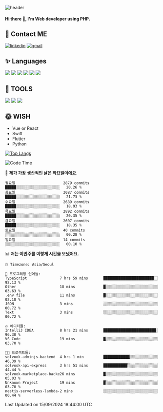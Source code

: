 ![header](https://capsule-render.vercel.app/api?type=waving&color=auto&height=300&section=header&text=Elin&fontSize=90&animation=twinkling)

#### Hi there 👋, I'm <b>Web developer</b> using PHP. ####

<!--
- 🔭 I’m currently working on Uniwill
- 🌱 I’m currently learning Vue or React or Python.
-->

<!---#### I am PHP developer --->

## 💌 Contact ME ###
[<img src='https://img.shields.io/badge/-EunjiKo-%230A66C2?style=flat-square&logo=LinkedIn&logoColor=white' alt='linkedin'>](https://www.linkedin.com/in/https://www.linkedin.com/in/eunji-ko-00a907164//)  [<img src='https://img.shields.io/badge/-einee214%40gmail.com-%23EA4335?style=flat-square&logo=Gmail&logoColor=white' alt='gmail'>](einee214@gmail.com)  


## ✨ Languages
<img src='https://img.shields.io/badge/-PHP-%23777BB4?style=for-the-badge&logo=PHP&logoColor=white'> <img src='https://img.shields.io/badge/-Laravel-%23FF2D20?style=for-the-badge&logo=Laravel&logoColor=white'> <img src='https://img.shields.io/badge/Jquery-%230769AD?style=for-the-badge&logo=Jquery&logoColor=white'> <img src='https://img.shields.io/badge/CSS3-%231572B6?style=for-the-badge&logo=CSS3&logoColor=white'> <img src='https://img.shields.io/badge/Bootstrap-%237952B3?style=for-the-badge&logo=Bootstrap&logoColor=white' > <img src='https://img.shields.io/badge/MySQL-%234479A1?style=for-the-badge&logo=MySQL&logoColor=white' >

## 🌷 TOOLS
<img src='https://img.shields.io/badge/PHPSTORM-%23000000?style=for-the-badge&logo=PhpStorm&logoColor=white' > <img src='https://img.shields.io/badge/GitLab-%23FCA121?style=for-the-badge&logo=GitLab&logoColor=white' > <img src='https://img.shields.io/badge/GitHub-%23181717?style=for-the-badge&logo=GitHub&logoColor=white'>


## 🌞 WISH
- Vue or React
- Swift
- Flutter
- Python


[![Top Langs](https://github-readme-stats.vercel.app/api/top-langs/?username=ein214&layout=compact)](https://github.com/anuraghazra/github-readme-stats)

<!--START_SECTION:waka-->
![Code Time](http://img.shields.io/badge/Code%20Time-3%2C764%20hrs%2033%20mins-blue)

📅 **제가 가장 생산적인 날은 화요일이에요.** 

```text
월요일                      2879 commits        █████░░░░░░░░░░░░░░░░░░░░   20.26 % 
화요일                      3087 commits        █████░░░░░░░░░░░░░░░░░░░░   21.73 % 
수요일                      2689 commits        █████░░░░░░░░░░░░░░░░░░░░   18.93 % 
목요일                      2892 commits        █████░░░░░░░░░░░░░░░░░░░░   20.35 % 
금요일                      2607 commits        █████░░░░░░░░░░░░░░░░░░░░   18.35 % 
토요일                      40 commits          ░░░░░░░░░░░░░░░░░░░░░░░░░   00.28 % 
일요일                      14 commits          ░░░░░░░░░░░░░░░░░░░░░░░░░   00.10 % 
```


📊 **저는 이번주를 이렇게 시간을 보냈어요.** 

```text
🕑︎ Timezone: Asia/Seoul

💬 프로그래밍 언어들: 
TypeScript               7 hrs 59 mins       ███████████████████████░░   92.13 % 
Other                    18 mins             █░░░░░░░░░░░░░░░░░░░░░░░░   03.63 % 
.env file                11 mins             █░░░░░░░░░░░░░░░░░░░░░░░░   02.18 % 
JSON                     3 mins              ░░░░░░░░░░░░░░░░░░░░░░░░░   00.72 % 
Text                     3 mins              ░░░░░░░░░░░░░░░░░░░░░░░░░   00.72 % 

🔥 에디터들: 
IntelliJ IDEA            8 hrs 21 mins       ████████████████████████░   96.30 % 
VS Code                  19 mins             █░░░░░░░░░░░░░░░░░░░░░░░░   03.70 % 

🐱‍💻 프로젝트들: 
solvook-adminjs-backend  4 hrs 1 min         ████████████░░░░░░░░░░░░░   46.39 % 
solvook-api-express      3 hrs 51 mins       ███████████░░░░░░░░░░░░░░   44.44 % 
solvook-marketplace-backe26 mins             █░░░░░░░░░░░░░░░░░░░░░░░░   05.03 % 
Unknown Project          19 mins             █░░░░░░░░░░░░░░░░░░░░░░░░   03.70 % 
nestjs-serverless-lambda-2 mins              ░░░░░░░░░░░░░░░░░░░░░░░░░   00.44 % 
```


 Last Updated on 15/09/2024 18:44:00 UTC
<!--END_SECTION:waka-->

<!---![GitHub stats](https://github-readme-stats.vercel.app/api?username=ein214&show_icons=true&theme=dracula)  --->



